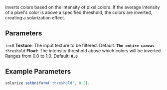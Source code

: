 Inverts colors based on the intensity of pixel colors. If the average intensity of a pixel's color is above a specified threshold, the colors are inverted, creating a solarization effect.

## Parameters
`tex0` **Texture**: The input texture to be filtered. Default: **`The entire canvas`**
<br>
`threshold` **Float:** The intensity threshold above which colors will be inverted. Ranges from 0.0 to 1.0. Default: **`0.0`**

## Example Parameters
```javascript hl_lines="1"
solarize.setUniform('threshold', 0.5);
```
